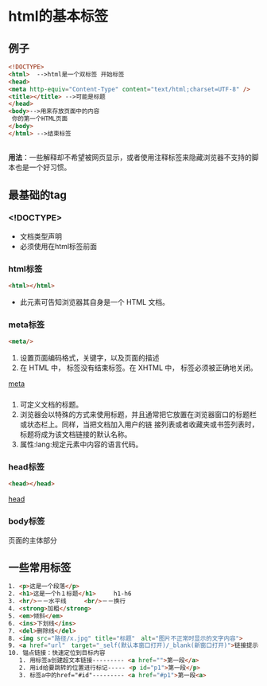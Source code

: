 # html的基本标签
## 例子
```html
<!DOCTYPE>
<html>  -->html是一个双标签 开始标签
<head>
<meta http-equiv="Content-Type" content="text/html;charset=UTF-8" />
<title></title> -->可能是标题
</head>
<body>-->用来存放页面中的内容
 你的第一个HTML页面
</body>
</html> -->结束标签
```
## <!--注释--->

**用法**：一些解释却不希望被网页显示，或者使用注释标签来隐藏浏览器不支持的脚本也是一个好习惯。

## 最基础的tag

### <!DOCTYPE> 

* 文档类型声明
* 必须使用在html标签前面

### html标签

```html
<html></html>
```
* 此元素可告知浏览器其自身是一个 HTML 文档。

### meta标签

```html
<meta/>
```
1. 设置页面编码格式，关键字，以及页面的描述
2. 在 HTML 中，<meta> 标签没有结束标签。在 XHTML 中，<meta> 标签必须被正确地关闭。

[meta](http://www.w3school.com.cn/tags/tag_meta.asp)

### <title></title> 

  1. 可定义文档的标题。
  2. 浏览器会以特殊的方式来使用标题，并且通常把它放置在浏览器窗口的标题栏或状态栏上。同样，当把文档加入用户的链
接列表或者收藏夹或书签列表时，标题将成为该文档链接的默认名称。
  3. 属性:lang:规定元素中内容的语言代码。

### head标签
```html
<head></head>
```
[head](http://www.w3school.com.cn/tags/tag_head.asp)

### body标签

页面的主体部分


## 一些常用标签
```html
1. <p>这是一个段落</p>
2. <h1>这是一个h１标题</h1>　　　h1-h6
3. <hr/>－－水平线　　　<br/>－－换行
4. <strong>加粗</strong>
5. <em>倾斜</em>
6. <ins>下划线</ins>
7. <del>删除线</del>
8. <img src="路径/x.jpg" title="标题"　alt="图片不正常时显示的文字内容">
9. <a href="url"　target="_self(默认本窗口打开)/_blank(新窗口打开)">链接提示</a>
10. 锚点链接：快速定位到目标内容
   1. 用标签a创建超文本链接--------- <a href="">第一段</a>
   2. 用id给要跳转的位置进行标记----- <p id="p1">第一段</p>
   3. 标签a中的href="#id"--------- <a href="#p1">第一段<a>        
```

